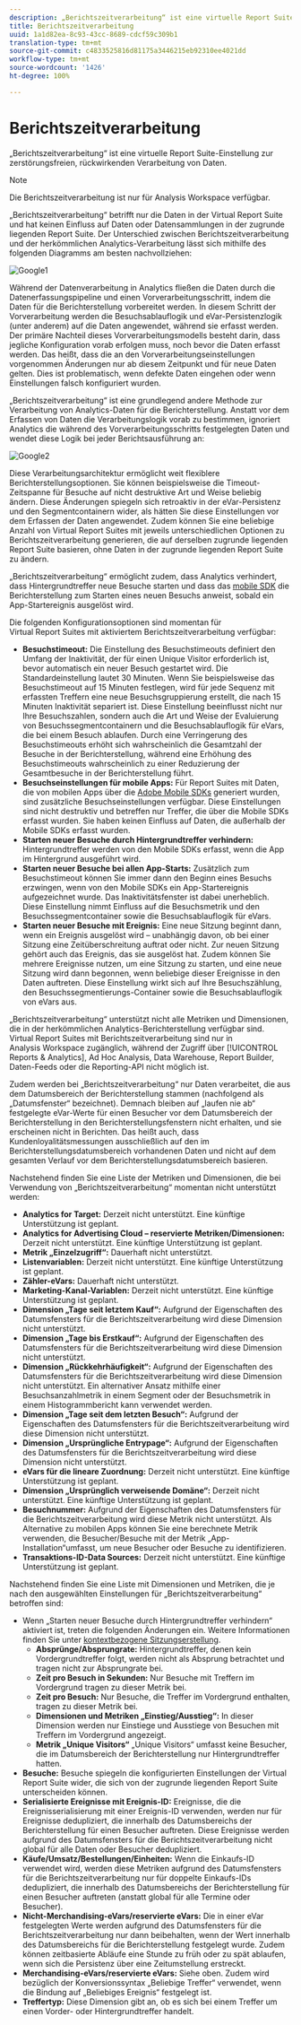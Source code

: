 ```yaml
---
description: „Berichtszeitverarbeitung“ ist eine virtuelle Report Suite-Einstellung zur zerstörungsfreien, rückwirkenden Verarbeitung von Daten.
title: Berichtszeitverarbeitung
uuid: 1a1d82ea-8c93-43cc-8689-cdcf59c309b1
translation-type: tm+mt
source-git-commit: c4833525816d81175a3446215eb92310ee4021dd
workflow-type: tm+mt
source-wordcount: '1426'
ht-degree: 100%

---
```



# Berichtszeitverarbeitung

„Berichtszeitverarbeitung“ ist eine virtuelle Report Suite-Einstellung zur zerstörungsfreien, rückwirkenden Verarbeitung von Daten.

>[!NOTE]
>
>Die Berichtszeitverarbeitung ist nur für Analysis Workspace verfügbar.

„Berichtszeitverarbeitung“ betrifft nur die Daten in der Virtual Report Suite und hat keinen Einfluss auf Daten oder Datensammlungen in der zugrunde liegenden Report Suite. Der Unterschied zwischen Berichtszeitverarbeitung und der herkömmlichen Analytics-Verarbeitung lässt sich mithilfe des folgenden Diagramms am besten nachvollziehen:

![Google1](assets/google1.jpg)

Während der Datenverarbeitung in Analytics fließen die Daten durch die Datenerfassungspipeline und einen Vorverarbeitungsschritt, indem die Daten für die Berichterstellung vorbereitet werden. In diesem Schritt der Vorverarbeitung werden die Besuchsablauflogik und eVar-Persistenzlogik (unter anderem) auf die Daten angewendet, während sie erfasst werden. Der primäre Nachteil dieses Vorverarbeitungsmodells besteht darin, dass jegliche Konfiguration vorab erfolgen muss, noch bevor die Daten erfasst werden. Das heißt, dass die an den Vorverarbeitungseinstellungen vorgenommen Änderungen nur ab diesem Zeitpunkt und für neue Daten gelten. Dies ist problematisch, wenn defekte Daten eingehen oder wenn Einstellungen falsch konfiguriert wurden.

„Berichtszeitverarbeitung“ ist eine grundlegend andere Methode zur Verarbeitung von Analytics-Daten für die Berichterstellung. Anstatt vor dem Erfassen von Daten die Verarbeitungslogik vorab zu bestimmen, ignoriert Analytics die während des Vorverarbeitungsschritts festgelegten Daten und wendet diese Logik bei jeder Berichtsausführung an:

![Google2](assets/google2.jpg)

Diese Verarbeitungsarchitektur ermöglicht weit flexiblere Berichterstellungsoptionen. Sie können beispielsweise die Timeout-Zeitspanne für Besuche auf nicht destruktive Art und Weise beliebig ändern. Diese Änderungen spiegeln sich retroaktiv in der eVar-Persistenz und den Segmentcontainern wider, als hätten Sie diese Einstellungen vor dem Erfassen der Daten angewendet. Zudem können Sie eine beliebige Anzahl von Virtual Report Suites mit jeweils unterschiedlichen Optionen zu Berichtszeitverarbeitung generieren, die auf derselben zugrunde liegenden Report Suite basieren, ohne Daten in der zugrunde liegenden Report Suite zu ändern.

„Berichtszeitverarbeitung“ ermöglicht zudem, dass Analytics verhindert, dass Hintergrundtreffer neue Besuche starten und dass das [mobile SDK](https://marketing.adobe.com/developer/get-started/mobile/c-measuring-mobile-applications) die Berichterstellung zum Starten eines neuen Besuchs anweist, sobald ein App-Startereignis ausgelöst wird.

Die folgenden Konfigurationsoptionen sind momentan für Virtual Report Suites mit aktiviertem Berichtszeitverarbeitung verfügbar:

* **Besuchstimeout:** Die Einstellung des Besuchstimeouts definiert den Umfang der Inaktivität, der für einen Unique Visitor erforderlich ist, bevor automatisch ein neuer Besuch gestartet wird. Die Standardeinstellung lautet 30 Minuten. Wenn Sie beispielsweise das Besuchstimeout auf 15 Minuten festlegen, wird für jede Sequenz mit erfassten Treffern eine neue Besuchsgruppierung erstellt, die nach 15 Minuten Inaktivität separiert ist. Diese Einstellung beeinflusst nicht nur Ihre Besuchszahlen, sondern auch die Art und Weise der Evaluierung von Besuchssegmentcontainern und die Besuchsablauflogik für eVars, die bei einem Besuch ablaufen. Durch eine Verringerung des Besuchstimeouts erhöht sich wahrscheinlich die Gesamtzahl der Besuche in der Berichterstellung, während eine Erhöhung des Besuchstimeouts wahrscheinlich zu einer Reduzierung der Gesamtbesuche in der Berichterstellung führt.
* **Besuchseinstellungen für mobile Apps:** Für Report Suites mit Daten, die von mobilen Apps über die [Adobe Mobile SDKs](https://www.adobe.io/apis/cloudplatform/mobile.html) generiert wurden, sind zusätzliche Besuchseinstellungen verfügbar. Diese Einstellungen sind nicht destruktiv und betreffen nur Treffer, die über die Mobile SDKs erfasst wurden. Sie haben keinen Einfluss auf Daten, die außerhalb der Mobile SDKs erfasst wurden.
* **Starten neuer Besuche durch Hintergrundtreffer verhindern:** Hintergrundtreffer werden von den Mobile SDKs erfasst, wenn die App im Hintergrund ausgeführt wird.
* **Starten neuer Besuche bei allen App-Starts:** Zusätzlich zum Besuchstimeout können Sie immer dann den Beginn eines Besuchs erzwingen, wenn von den Mobile SDKs ein App-Startereignis aufgezeichnet wurde. Das Inaktivitätsfenster ist dabei unerheblich. Diese Einstellung nimmt Einfluss auf die Besuchsmetrik und den Besuchssegmentcontainer sowie die Besuchsablauflogik für eVars.
* **Starten neuer Besuche mit Ereignis:** Eine neue Sitzung beginnt dann, wenn ein Ereignis ausgelöst wird – unabhängig davon, ob bei einer Sitzung eine Zeitüberschreitung auftrat oder nicht. Zur neuen Sitzung gehört auch das Ereignis, das sie ausgelöst hat. Zudem können Sie mehrere Ereignisse nutzen, um eine Sitzung zu starten, und eine neue Sitzung wird dann begonnen, wenn beliebige dieser Ereignisse in den Daten auftreten. Diese Einstellung wirkt sich auf Ihre Besuchszählung, den Besuchssegmentierungs-Container sowie die Besuchsablauflogik von eVars aus.

„Berichtszeitverarbeitung“ unterstützt nicht alle Metriken und Dimensionen, die in der herkömmlichen Analytics-Berichterstellung verfügbar sind. Virtual Report Suites mit Berichtszeitverarbeitung sind nur in Analysis Workspace zugänglich, während der Zugriff über [!UICONTROL Reports &amp; Analytics], Ad Hoc Analysis, Data Warehouse, Report Builder, Daten-Feeds oder die Reporting-API nicht möglich ist.

Zudem werden bei „Berichtszeitverarbeitung“ nur Daten verarbeitet, die aus dem Datumsbereich der Berichterstellung stammen (nachfolgend als „Datumsfenster“ bezeichnet). Demnach bleiben auf „laufen nie ab“ festgelegte eVar-Werte für einen Besucher vor dem Datumsbereich der Berichterstellung in den Berichterstellungsfenstern nicht erhalten, und sie erscheinen nicht in Berichten. Das heißt auch, dass Kundenloyalitätsmessungen ausschließlich auf den im Berichterstellungsdatumsbereich vorhandenen Daten und nicht auf dem gesamten Verlauf vor dem Berichterstellungsdatumsbereich basieren.

Nachstehend finden Sie eine Liste der Metriken und Dimensionen, die bei Verwendung von „Berichtszeitverarbeitung“ momentan nicht unterstützt werden:

* **Analytics for Target:** Derzeit nicht unterstützt. Eine künftige Unterstützung ist geplant.
* **Analytics for Advertising Cloud – reservierte Metriken/Dimensionen:** Derzeit nicht unterstützt. Eine künftige Unterstützung ist geplant.
* **Metrik „Einzelzugriff“:** Dauerhaft nicht unterstützt.
* **Listenvariablen:** Derzeit nicht unterstützt. Eine künftige Unterstützung ist geplant.
* **Zähler-eVars:** Dauerhaft nicht unterstützt.
* **Marketing-Kanal-Variablen:** Derzeit nicht unterstützt. Eine künftige Unterstützung ist geplant.
* **Dimension „Tage seit letztem Kauf“:** Aufgrund der Eigenschaften des Datumsfensters für die Berichtszeitverarbeitung wird diese Dimension nicht unterstützt.
* **Dimension „Tage bis Erstkauf“:** Aufgrund der Eigenschaften des Datumsfensters für die Berichtszeitverarbeitung wird diese Dimension nicht unterstützt.
* **Dimension „Rückkehrhäufigkeit“:** Aufgrund der Eigenschaften des Datumsfensters für die Berichtszeitverarbeitung wird diese Dimension nicht unterstützt. Ein alternativer Ansatz mithilfe einer Besuchsanzahlmetrik in einem Segment oder der Besuchsmetrik in einem Histogrammbericht kann verwendet werden.
* **Dimension „Tage seit dem letzten Besuch“:** Aufgrund der Eigenschaften des Datumsfensters für die Berichtszeitverarbeitung wird diese Dimension nicht unterstützt.
* **Dimension „Ursprüngliche Entrypage“:** Aufgrund der Eigenschaften des Datumsfensters für die Berichtszeitverarbeitung wird diese Dimension nicht unterstützt.
* **eVars für die lineare Zuordnung:** Derzeit nicht unterstützt. Eine künftige Unterstützung ist geplant.
* **Dimension „Ursprünglich verweisende Domäne“:** Derzeit nicht unterstützt. Eine künftige Unterstützung ist geplant.
* **Besuchnummer:** Aufgrund der Eigenschaften des Datumsfensters für die Berichtszeitverarbeitung wird diese Metrik nicht unterstützt. Als Alternative zu mobilen Apps können Sie eine berechnete Metrik verwenden, die Besucher/Besuche mit der Metrik „App-Installation“umfasst, um neue Besucher oder Besuche zu identifizieren.
* **Transaktions-ID-Data Sources:** Derzeit nicht unterstützt. Eine künftige Unterstützung ist geplant.

Nachstehend finden Sie eine Liste mit Dimensionen und Metriken, die je nach den ausgewählten Einstellungen für „Berichtszeitverarbeitung“ betroffen sind:

* Wenn „Starten neuer Besuche durch Hintergrundtreffer verhindern“ aktiviert ist, treten die folgenden Änderungen ein. Weitere Informationen finden Sie unter [kontextbezogene Sitzungserstellung](vrs-mobile-visit-processing.md).
   * **Absprünge/Absprungrate:** Hintergrundtreffer, denen kein Vordergrundtreffer folgt, werden nicht als Absprung betrachtet und tragen nicht zur Absprungrate bei.
   * **Zeit pro Besuch in Sekunden:** Nur Besuche mit Treffern im Vordergrund tragen zu dieser Metrik bei.
   * **Zeit pro Besuch:** Nur Besuche, die Treffer im Vordergrund enthalten, tragen zu dieser Metrik bei.
   * **Dimensionen und Metriken „Einstieg/Ausstieg“:** In dieser Dimension werden nur Einstiege und Ausstiege von Besuchen mit Treffern im Vordergrund angezeigt.
   * **Metrik „Unique Visitors“** „Unique Visitors“ umfasst keine Besucher, die im Datumsbereich der Berichterstellung nur Hintergrundtreffer hatten.
* **Besuche:** Besuche spiegeln die konfigurierten Einstellungen der Virtual Report Suite wider, die sich von der zugrunde liegenden Report Suite unterscheiden können.
* **Serialisierte Ereignisse mit Ereignis-ID:** Ereignisse, die die Ereignisserialisierung mit einer Ereignis-ID verwenden, werden nur für Ereignisse dedupliziert, die innerhalb des Datumsbereichs der Berichterstellung für einen Besucher auftreten. Diese Ereignisse werden aufgrund des Datumsfensters für die Berichtszeitverarbeitung nicht global für alle Daten oder Besucher dedupliziert.
* **Käufe/Umsatz/Bestellungen/Einheiten:** Wenn die Einkaufs-ID verwendet wird, werden diese Metriken aufgrund des Datumsfensters für die Berichtszeitverarbeitung nur für doppelte Einkaufs-IDs dedupliziert, die innerhalb des Datumsbereichs der Berichterstellung für einen Besucher auftreten (anstatt global für alle Termine oder Besucher).
* **Nicht-Merchandising-eVars/reservierte eVars:** Die in einer eVar festgelegten Werte werden aufgrund des Datumsfensters für die Berichtszeitverarbeitung nur dann beibehalten, wenn der Wert innerhalb des Datumsbereichs für die Berichterstellung festgelegt wurde. Zudem können zeitbasierte Abläufe eine Stunde zu früh oder zu spät ablaufen, wenn sich die Persistenz über eine Zeitumstellung erstreckt.
* **Merchandising-eVars/reservierte eVars:** Siehe oben. Zudem wird bezüglich der Konversionssyntax „Beliebige Treffer“ verwendet, wenn die Bindung auf „Beliebiges Ereignis“ festgelegt ist.
* **Treffertyp:** Diese Dimension gibt an, ob es sich bei einem Treffer um einen Vorder- oder Hintergrundtreffer handelt.
